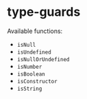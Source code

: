 # type-guards

Available functions:

- `isNull`
- `isUndefined`
- `isNullOrUndefined`
- `isNumber`
- `isBoolean`
- `isConstructor`
- `isString`
